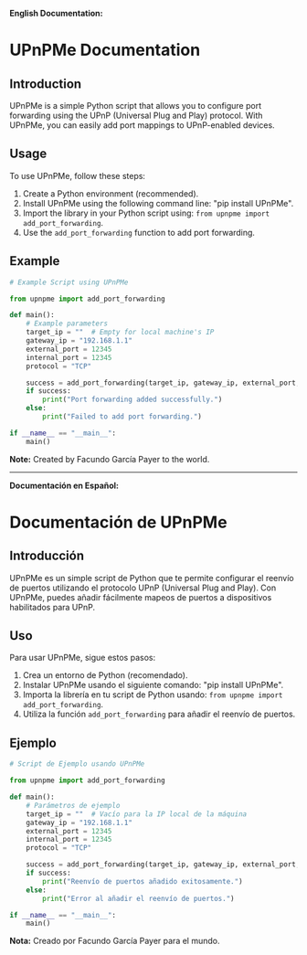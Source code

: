 **English Documentation:**

# UPnPMe Documentation

## Introduction

UPnPMe is a simple Python script that allows you to configure port forwarding using the UPnP (Universal Plug and Play) protocol. With UPnPMe, you can easily add port mappings to UPnP-enabled devices.

## Usage

To use UPnPMe, follow these steps:

1. Create a Python environment (recommended).
2. Install UPnPMe using the following command line: "pip install UPnPMe".
3. Import the library in your Python script using: `from upnpme import add_port_forwarding`.
4. Use the `add_port_forwarding` function to add port forwarding.

## Example

```python
# Example Script using UPnPMe

from upnpme import add_port_forwarding

def main():
    # Example parameters
    target_ip = ""  # Empty for local machine's IP
    gateway_ip = "192.168.1.1"
    external_port = 12345
    internal_port = 12345
    protocol = "TCP"

    success = add_port_forwarding(target_ip, gateway_ip, external_port, internal_port, protocol)
    if success:
        print("Port forwarding added successfully.")
    else:
        print("Failed to add port forwarding.")

if __name__ == "__main__":
    main()
```

**Note:** Created by Facundo García Payer to the world.

---

**Documentación en Español:**

# Documentación de UPnPMe

## Introducción

UPnPMe es un simple script de Python que te permite configurar el reenvío de puertos utilizando el protocolo UPnP (Universal Plug and Play). Con UPnPMe, puedes añadir fácilmente mapeos de puertos a dispositivos habilitados para UPnP.

## Uso

Para usar UPnPMe, sigue estos pasos:

1. Crea un entorno de Python (recomendado).
2. Instalar UPnPMe usando el siguiente comando: "pip install UPnPMe".
3. Importa la librería en tu script de Python usando: `from upnpme import add_port_forwarding`.
4. Utiliza la función `add_port_forwarding` para añadir el reenvío de puertos.

## Ejemplo

```python
# Script de Ejemplo usando UPnPMe

from upnpme import add_port_forwarding

def main():
    # Parámetros de ejemplo
    target_ip = ""  # Vacío para la IP local de la máquina
    gateway_ip = "192.168.1.1"
    external_port = 12345
    internal_port = 12345
    protocol = "TCP"

    success = add_port_forwarding(target_ip, gateway_ip, external_port, internal_port, protocol)
    if success:
        print("Reenvío de puertos añadido exitosamente.")
    else:
        print("Error al añadir el reenvío de puertos.")

if __name__ == "__main__":
    main()
```

**Nota:** Creado por Facundo García Payer para el mundo.
